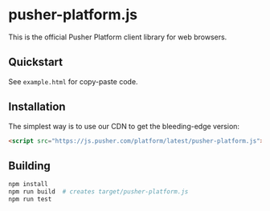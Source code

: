 # pusher-platform.js

This is the official Pusher Platform client library for web browsers.

## Quickstart

See `example.html` for copy-paste code.

## Installation

The simplest way is to use our CDN to get the bleeding-edge version:

```html
<script src="https://js.pusher.com/platform/latest/pusher-platform.js"></script>
```

## Building

```bash
npm install
npm run build  # creates target/pusher-platform.js
npm run test
```
